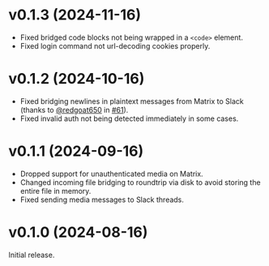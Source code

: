 # v0.1.3 (2024-11-16)

* Fixed bridged code blocks not being wrapped in a `<code>` element.
* Fixed login command not url-decoding cookies properly.

# v0.1.2 (2024-10-16)

* Fixed bridging newlines in plaintext messages from Matrix to Slack
  (thanks to [@redgoat650] in [#61]).
* Fixed invalid auth not being detected immediately in some cases.

[@redgoat650]: https://github.com/redgoat650
[#61]: https://github.com/mautrix/slack/pull/61

# v0.1.1 (2024-09-16)

* Dropped support for unauthenticated media on Matrix.
* Changed incoming file bridging to roundtrip via disk to avoid storing the
  entire file in memory.
* Fixed sending media messages to Slack threads.

# v0.1.0 (2024-08-16)

Initial release.
